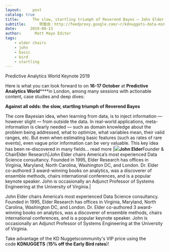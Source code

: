 ```yaml
---
layout:     post
catalog: true
title:      The slow, startling triumph of Reverend Bayes – John Elder’s 2019 Keynote at PAW in London
subtitle:      转载自：http://feedproxy.google.com/~r/kdnuggets-data-mining-analytics/~3/cBMLL2ynOAA/paw-reverend-bayes-john-elder-2019-keynote-paw-london.html
date:      2019-08-13
author:      Matt Mayo Editor
tags:
    - elder chairs
    - john
    - basic
    - bird
    - startling
---
```


Predictive Analytics World Keynote 2019

Here is what you can look forward to on **16-17 October** at **Predictive Analytics World******in London, among many sessions with actionable content, case studies and deep dives:


**Against all odds: the slow, startling triumph of Reverend Bayes**

The core Bayesian idea, when learning from data, is to inject information — however slight — from outside the data. In real-world applications, meta-information is clearly needed — such as domain knowledge about the problem being addressed, what to optimize, what variables mean, their valid ranges, etc. But even when estimating basic features (such as rates of rare events), even vague prior information can be very valuable. This key idea has been re-discovered in many fields... read more
|![](https://1-risingmedia.com/uploads/8d164ec0732d3d23a6af2c414240baad.jpg)**John Elder**Founder & ChairElder Research|John Elder chairs America’s most experienced Data Science consultancy. Founded in 1995, Elder Research has offices in Virginia, Maryland, North Carolina, Washington DC, and London. Dr. Elder co-authored 3 award-winning books on analytics, was a discoverer of ensemble methods, chairs international conferences, and is a popular keynote speaker. John is occasionally an Adjunct Professor of Systems Engineering at the University of Virginia.|

John Elder chairs America’s most experienced Data Science consultancy. Founded in 1995, Elder Research has offices in Virginia, Maryland, North Carolina, Washington DC, and London. Dr. Elder co-authored 3 award-winning books on analytics, was a discoverer of ensemble methods, chairs international conferences, and is a popular keynote speaker. John is occasionally an Adjunct Professor of Systems Engineering at the University of Virginia.

Take advantage of the KD Nuggetscommunity's VIP price using the code **KDNUGGETS** (**15% off the Early Bird rates**)!
